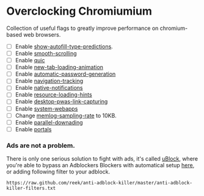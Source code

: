# Overclocking Chromiumium
Collection of useful flags to greatly improve performance on chromium-based web browsers.

- [ ] Enable [show-autofill-type-predictions](chrome://flags/#show-autofill-type-predictions).
- [ ] Enable [smooth-scrolling](chrome://flags/#smooth-scrolling)
- [ ] Enable [quic](chrome://flags/#enable-quic)
- [ ] Enable [new-tab-loading-animation](chrome://flags/#new-tab-loading-animation)
- [ ] Enable [automatic-password-generation](chrome://flags/#automatic-password-generation)
- [ ] Enable [navigation-tracking](chrome://flags/#enable-navigation-tracing)
- [ ] Enable [native-notifications](chrome://flags/#enable-native-notifications)
- [ ] Enable [resource-loading-hints](chrome://flags/#enable-resource-loading-hints)
- [ ] Enable [desktop-pwas-link-capturing](chrome://flags/#enable-desktop-pwas-link-capturing)
- [ ] Enable [system-webapps](chrome://flags/#enable-system-webapps)
- [ ] Change [memlog-sampling-rate](chrome://flags/#memlog-sampling-rate) to 10KB.
- [ ] Enable [parallel-downading](chrome://flags/#enable-parallel-downloading)
- [ ] Enable [portals](chrome://flags/#enable-portals)

### Ads are not a problem.

There is only one serious solution to fight with ads, it's called [uBlock](https://github.com/gorhill/uBlock), where you're able to bypass an Adblockers Blockers with automatical setup [here](abp:subscribe?location=https://raw.github.com/reek/anti-adblock-killer/master/anti-adblock-killer-filters.txt&title=AakList (Anti-Adblock Killer)), or adding following filter to your adblock.

```
https://raw.github.com/reek/anti-adblock-killer/master/anti-adblock-killer-filters.txt
```

